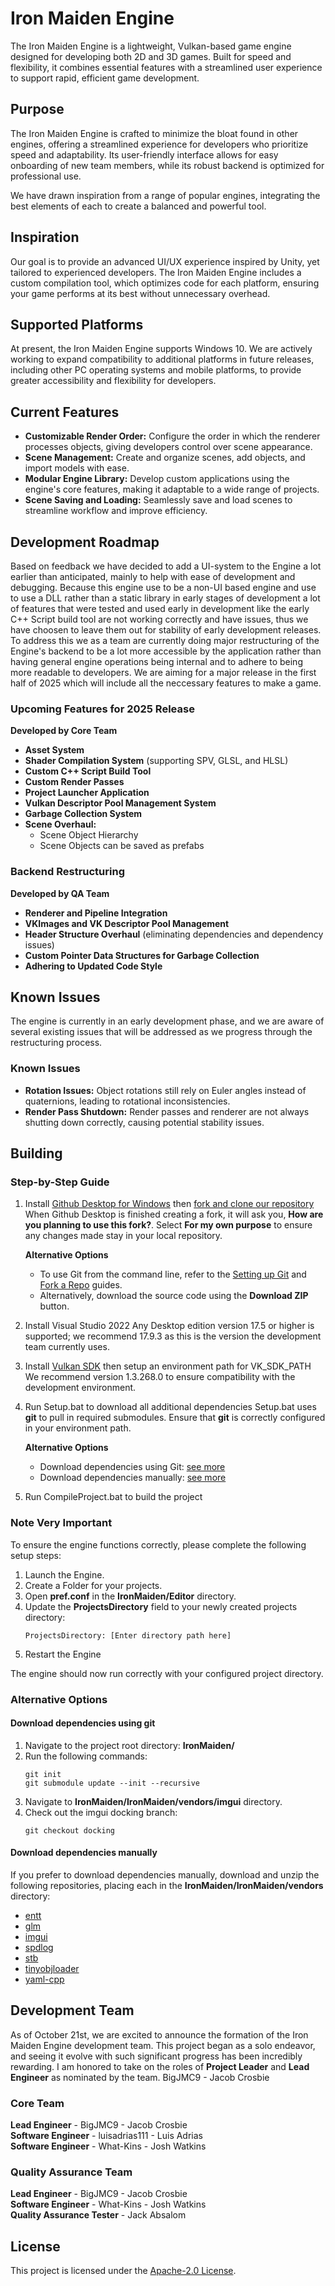 # Iron Maiden Engine

The Iron Maiden Engine is a lightweight, Vulkan-based game engine designed for developing both 2D and 3D games. Built for speed and flexibility, it combines essential features with a streamlined user experience to support rapid, efficient game development.

## Purpose

The Iron Maiden Engine is crafted to minimize the bloat found in other engines, offering a streamlined experience for developers who prioritize speed and adaptability. Its user-friendly interface allows for easy onboarding of new team members, while its robust backend is optimized for professional use.

We have drawn inspiration from a range of popular engines, integrating the best elements of each to create a balanced and powerful tool.

## Inspiration

Our goal is to provide an advanced UI/UX experience inspired by Unity, yet tailored to experienced developers. The Iron Maiden Engine includes a custom compilation tool, which optimizes code for each platform, ensuring your game performs at its best without unnecessary overhead.

## Supported Platforms

At present, the Iron Maiden Engine supports Windows 10. We are actively working to expand compatibility to additional platforms in future releases, including other PC operating systems and mobile platforms, to provide greater accessibility and flexibility for developers.

## Current Features

- **Customizable Render Order:** Configure the order in which the renderer processes objects, giving developers control over scene appearance.
- **Scene Management:** Create and organize scenes, add objects, and import models with ease.
- **Modular Engine Library:** Develop custom applications using the engine's core features, making it adaptable to a wide range of projects.
- **Scene Saving and Loading:** Seamlessly save and load scenes to streamline workflow and improve efficiency.

## Development Roadmap

Based on feedback we have decided to add a UI-system to the Engine a lot earlier than anticipated, mainly to help with ease of development and debugging.
Because this engine use to be a non-UI based engine and use to use a DLL rather than a static library in early stages of development a lot of features that were tested and used early in development like the early C++ Script build tool are not working correctly and have issues, thus we have choosen to leave them out for stability of early development releases.
To address this we as a team are currently doing major restructuring of the Engine's backend to be a lot more accessible by the application rather than having general engine operations being internal and to adhere to being more readable to developers.
We are aiming for a major release in the first half of 2025 which will include all the neccessary features to make a game.

### Upcoming Features for 2025 Release
**Developed by Core Team**
- **Asset System**
- **Shader Compilation System** (supporting SPV, GLSL, and HLSL)
- **Custom C++ Script Build Tool**
- **Custom Render Passes**
- **Project Launcher Application**
- **Vulkan Descriptor Pool Management System**
- **Garbage Collection System**
- **Scene Overhaul:**
    - Scene Object Hierarchy
    - Scene Objects can be saved as prefabs

### Backend Restructuring
**Developed by QA Team**
 - **Renderer and Pipeline Integration**
 - **VKImages and VK Descriptor Pool Management**
 - **Header Structure Overhaul** (eliminating dependencies and dependency issues)
 - **Custom Pointer Data Structures for Garbage Collection**
 - **Adhering to Updated Code Style**

## Known Issues

The engine is currently in an early development phase, and we are aware of several existing issues that will be addressed as we progress through the restructuring process.

### Known Issues
- **Rotation Issues:** Object rotations still rely on Euler angles instead of quaternions, leading to rotational inconsistencies.
- **Render Pass Shutdown:** Render passes and renderer are not always shutting down correctly, causing potential stability issues.

## Building
### Step-by-Step Guide
1. Install [Github Desktop for Windows](https://desktop.github.com/) then [fork and clone our repository](https://docs.github.com/en/get-started/exploring-projects-on-github/contributing-to-a-project)
    When Github Desktop is finished creating a fork, it will ask you, **How are you planning to use this fork?**. Select **For my own purpose** to ensure any changes made stay in your local repository.

    **Alternative Options**
    - To use Git from the command line, refer to the [Setting up Git](https://docs.github.com/en/get-started/getting-started-with-git/set-up-git) and [Fork a Repo](https://docs.github.com/en/pull-requests/collaborating-with-pull-requests/working-with-forks/fork-a-repo) guides.
    - Alternatively, download the source code using the **Download ZIP** button.
2. Install Visual Studio 2022
    Any Desktop edition version 17.5 or higher is supported; we recommend 17.9.3 as this is the version the development team currently uses.
3. Install [Vulkan SDK](https://vulkan.lunarg.com/sdk/home) then setup an environment path for VK_SDK_PATH
    We recommend version 1.3.268.0 to ensure compatibility with the development environment.
4. Run Setup.bat to download all additional dependencies
    Setup.bat uses **git** to pull in required submodules. Ensure that **git** is correctly configured in your environment path.

    **Alternative Options**
    - Download dependencies using Git: [see more](#download-dependencies-using-git)
    - Download dependencies manually: [see more](#download-dependencies-manually)

5. Run CompileProject.bat to build the project

### Note Very Important
To ensure the engine functions correctly, please complete the following setup steps:

1. Launch the Engine.
2. Create a Folder for your projects.
3. Open **pref.conf** in the **IronMaiden/Editor** directory.
4. Update the **ProjectsDirectory** field to your newly created projects directory:
    ```
    ProjectsDirectory: [Enter directory path here]
    ```
5. Restart the Engine

The engine should now run correctly with your configured project directory.

### Alternative Options

#### Download dependencies using **git**
1. Navigate to the project root directory: **IronMaiden/**
2. Run the following commands: 
    ```
    git init
    git submodule update --init --recursive
    ```
3. Navigate to **IronMaiden/IronMaiden/vendors/imgui** directory.
4. Check out the imgui docking branch: 
    ```
    git checkout docking
    ```
#### Download dependencies manually
If you prefer to download dependencies manually, download and unzip the following repositories, placing each in the **IronMaiden/IronMaiden/vendors** directory:
- [entt](https://github.com/skypjack/entt/tree/fedcb920ce0068c35ffbc66fd4e84864e6ef71ef)
- [glm](https://github.com/g-truc/glm/tree/adf31f555e73e2bd6fda373bb5d8740f9c6c17c0)
- [imgui](https://github.com/BigJMC9/imgui/tree/31620ac3f710a0327c143d5ac803bf6461fa9822)
- [spdlog](https://github.com/gabime/spdlog/tree/134f9194bb93072b72b8cfa27ac3bb30a0fb5b57)
- [stb](https://github.com/nothings/stb/tree/ae721c50eaf761660b4f90cc590453cdb0c2acd0)
- [tinyobjloader](https://github.com/tinyobjloader/tinyobjloader/tree/cab4ad7254cbf7eaaafdb73d272f99e92f166df8)
- [yaml-cpp](https://github.com/BigJMC9/yaml-cpp/tree/cab1344751c0140041f605d50914233cf20eadfa)

## Development Team

As of October 21st, we are excited to announce the formation of the Iron Maiden Engine development team. This project began as a solo endeavor, and seeing it evolve with such significant progress has been incredibly rewarding. I am honored to take on the roles of **Project Leader** and **Lead Engineer** as nominated by the team.
BigJMC9 - Jacob Crosbie

### Core Team
**Lead Engineer** - BigJMC9 - Jacob Crosbie<br />
**Software Engineer** - luisadrias111 - Luis Adrias<br />
**Software Engineer** - What-Kins - Josh Watkins<br />

### Quality Assurance Team
**Lead Engineer** - BigJMC9 - Jacob Crosbie<br />
**Software Engineer** - What-Kins - Josh Watkins<br />
**Quality Assurance Tester** - Jack Absalom<br />

## License

This project is licensed under the [Apache-2.0 License](LICENSE.txt).
